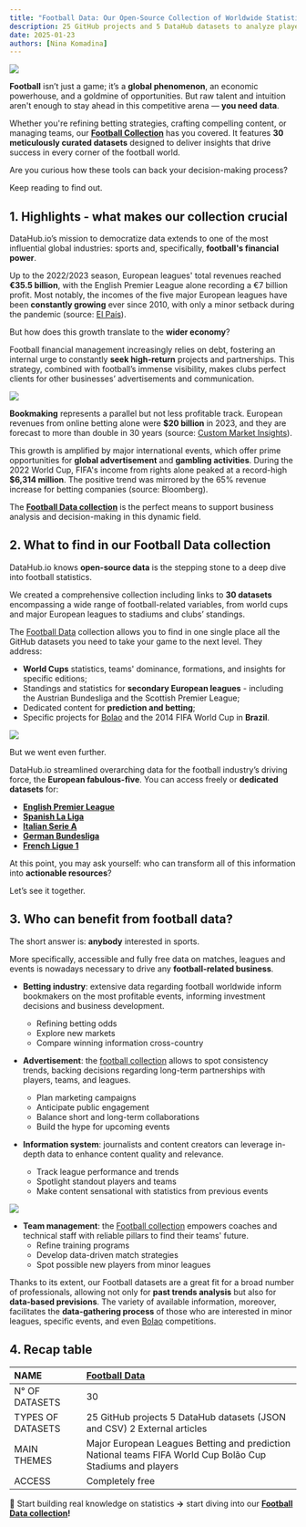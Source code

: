 ```yaml
---
title: "Football Data: Our Open-Source Collection of Worldwide Statistics"
description: 25 GitHub projects and 5 DataHub datasets to analyze players, stadiums, and competitions.
date: 2025-01-23
authors: [Nina Komadina]
---
```


![](/assets/v01-player-dribbling-statistics-goal.svg)

**Football** isn’t just a game; it’s a **global phenomenon**, an economic powerhouse, and a goldmine of opportunities. But raw talent and intuition aren't enough to stay ahead in this competitive arena — **you need** **data**.

Whether you're refining betting strategies, crafting compelling content, or managing teams, our [**Football Collection**](https://datahub.io/collections/football) has you covered. It features **30 meticulously curated datasets** designed to deliver insights that drive success in every corner of the football world.

Are you curious how these tools can back your decision-making process?

Keep reading to find out.

## 1\. Highlights \- what makes our collection crucial

DataHub.io’s mission to democratize data extends to one of the most influential global industries: sports and, specifically, **football's financial power**.

Up to the 2022/2023 season, European leagues' total revenues reached **€35.5 billion**, with the English Premier League alone recording a €7 billion profit. Most notably, the incomes of the five major European leagues have been **constantly growing** ever since 2010, with only a minor setback during the pandemic (source: [El País](https://elpais.com/economia/2024-11-13/las-grandes-ligas-europeas-de-futbol-en-respiracion-asistida-crecen-los-ingresos-pero-no-compensan-la-deuda-cronificada.html)).

But how does this growth translate to the **wider economy**?

Football financial management increasingly relies on debt, fostering an internal urge to constantly **seek high-return** projects and partnerships. This strategy, combined with football’s immense visibility, makes clubs perfect clients for other businesses’ advertisements and communication.

![](/assets/v02-betting-gambling-football.svg)

**Bookmaking** represents a parallel but not less profitable track. European revenues from online betting alone were **$20 billion** in 2023, and they are forecast to more than double in 30 years (source: [Custom Market Insights](https://www.custommarketinsights.com/report/europe-online-sports-betting-market/)).

This growth is amplified by major international events, which offer prime opportunities for **global advertisement** and **gambling activities**. During the 2022 World Cup, FIFA's income from rights alone peaked at a record-high **$6,314 million**. The positive trend was mirrored by the 65% revenue increase for betting companies (source: Bloomberg).

The [**Football Data collection**](https://datahub.io/collections/football) is the perfect means to support business analysis and decision-making in this dynamic field.

## 2\. What to find in our Football Data collection

DataHub.io knows **open-source data** is the stepping stone to a deep dive into football statistics.

We created a comprehensive collection including links to **30 datasets** encompassing a wide range of football-related variables, from world cups and major European leagues to stadiums and clubs’ standings.

The [Football Data](https://datahub.io/collections/football) collection allows you to find in one single place all the GitHub datasets you need to take your game to the next level. They address:

* **World Cups** statistics, teams' dominance, formations, and insights for specific editions;
* Standings and statistics for **secondary European leagues** \- including the Austrian Bundesliga and the Scottish Premier League;
* Dedicated content for **prediction and betting**;
* Specific projects for [Bolao](https://www.bolao-sports.com/) and the 2014 FIFA World Cup in **Brazil**.

![](/assets/v03-player-goal-celebration-football-brazil.svg)

But we went even further.

DataHub.io streamlined overarching data for the football industry’s driving force, the **European fabulous-five**. You can access freely or **dedicated datasets** for:

* [**English Premier League**](https://datahub.io/core/english-premier-league)
* [**Spanish La Liga**](https://datahub.io/core/spanish-la-liga)
* [**Italian Serie A**](https://datahub.io/core/italian-serie-a)
* [**German Bundesliga**](https://datahub.io/core/german-bundesliga)
* [**French Ligue 1**](https://datahub.io/core/french-ligue-1)

At this point, you may ask yourself: who can transform all of this information into **actionable resources**?

Let’s see it together.

## 3\. Who can benefit from football data?

The short answer is: **anybody** interested in sports.

More specifically, accessible and fully free data on matches, leagues and events is nowadays necessary to drive any **football-related business**.

* **Betting industry**: extensive data regarding football worldwide inform bookmakers on the most profitable events, informing investment decisions and business development.
  * Refining betting odds
  * Explore new markets
  * Compare winning information cross-country

* **Advertisement**: the [football collection](https://datahub.io/collections/football) allows to spot consistency trends, backing decisions regarding long-term partnerships with players, teams, and leagues.
  * Plan marketing campaigns
  * Anticipate public engagement
  * Balance short and long-term collaborations
  * Build the hype for upcoming events

* **Information system**: journalists and content creators can leverage in-depth data to enhance content quality and relevance.
  * Track league performance and trends
  * Spotlight standout players and teams
  * Make content sensational with statistics from previous events

![](/assets/v04-coach-stats-tactics-football.svg)

* **Team management**: the [Football collection](https://datahub.io/collections/football) empowers coaches and technical staff with reliable pillars to find their teams' future.
  * Refine training programs
  * Develop data-driven match strategies
  * Spot possible new players from minor leagues

Thanks to its extent, our Football datasets are a great fit for a broad number of professionals, allowing not only for **past trends analysis** but also for **data-based previsions**. The variety of available information, moreover, facilitates the **data-gathering process** of those who are interested in minor leagues, specific events, and even [Bolao](https://www.bolao-sports.com/) competitions.

## 4\. Recap table

| NAME | [Football Data](https://datahub.io/collections/football) |
| :---- | :---- |
| N° OF DATASETS | 30 |
| TYPES OF DATASETS | 25 GitHub projects  5 DataHub datasets (JSON and CSV) 2 External articles  |
| MAIN THEMES | Major European Leagues  Betting and prediction  National teams FIFA World Cup Bolão Cup Stadiums and players |
| ACCESS | Completely free |

🔎 Start building real knowledge on statistics **→** start diving into our **[Football Data collection](https://datahub.io/collections/football)\!**
